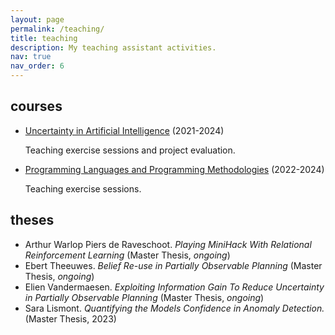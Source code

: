 ```yaml
---
layout: page
permalink: /teaching/
title: teaching
description: My teaching assistant activities.
nav: true
nav_order: 6
---
```


## courses

- [Uncertainty in Artificial Intelligence](https://onderwijsaanbod.kuleuven.be/syllabi/e/H02D2AE.htm#activetab=doelstellingen_idm4940784) (2021-2024)
  <p>Teaching exercise sessions and project evaluation.</p>
- [Programming Languages and Programming Methodologies](https://onderwijsaanbod.kuleuven.be/syllabi/e/H02A3AE.htm#activetab=doelstellingen_idp107600) (2022-2024)
  <p>Teaching exercise sessions.</p>

## theses

- Arthur Warlop Piers de Raveschoot. _Playing MiniHack With Relational Reinforcement Learning_ (Master Thesis, _ongoing_)
- Ebert Theeuwes. _Belief Re-use in Partially Observable Planning_ (Master Thesis, _ongoing_)
- Elien Vandermaesen. _Exploiting Information Gain To Reduce Uncertainty in Partially Observable Planning_ (Master Thesis, _ongoing_)
- Sara Lismont. _Quantifying the Models Confidence in Anomaly Detection._ (Master Thesis, 2023)
